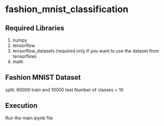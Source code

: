 # fashion_mnist_classification

## Required Libraries
1. numpy
2. tensorflow
3. tensorflow_datasets (required only if you want to use the dataset from tensorflow)
4. math

## Fashion MNIST Dataset
split: 60000 train and 10000 test
Number of classes = 10

## Execution
Run the main.ipynb file
